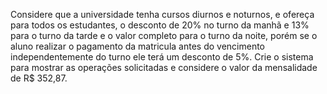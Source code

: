Considere  que a universidade tenha cursos diurnos e noturnos, e ofereça para todos os estudantes, o desconto de 20% no turno da manhã e 13% para o turno da tarde e o valor completo para o turno da noite, porém se o aluno realizar o pagamento da matricula antes do vencimento independentemente do turno ele terá um desconto de 5%. Crie o sistema para mostrar as operações solicitadas e considere o valor da mensalidade de R$ 352,87. 

